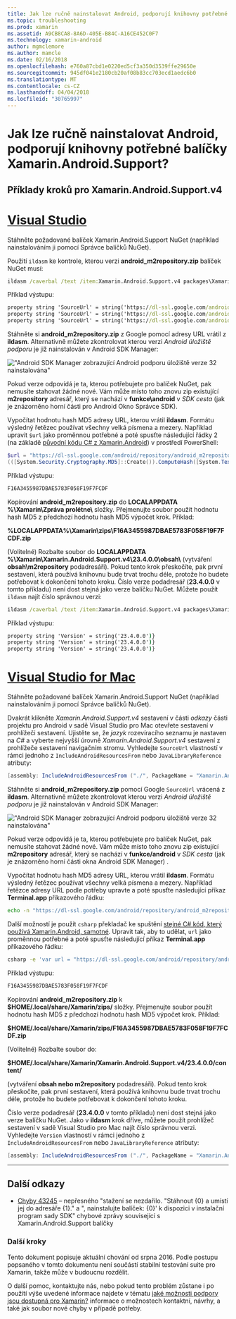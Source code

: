 ```yaml
---
title: Jak lze ručně nainstalovat Android, podporují knihovny potřebné balíčky Xamarin.Android.Support?
ms.topic: troubleshooting
ms.prod: xamarin
ms.assetid: A9CB8CA8-8A6D-405E-B84C-A16CE452C0F7
ms.technology: xamarin-android
author: mgmclemore
ms.author: mamcle
ms.date: 02/16/2018
ms.openlocfilehash: e760a87cbd1e0220ed5cf3a350d3539ffe29650e
ms.sourcegitcommit: 945df041e2180cb20af08b83cc703ecd1aedc6b0
ms.translationtype: MT
ms.contentlocale: cs-CZ
ms.lasthandoff: 04/04/2018
ms.locfileid: "30765997"
---
```

# <a name="how-can-i-manually-install-the-android-support-libraries-required-by-the-xamarinandroidsupport-packages"></a>Jak lze ručně nainstalovat Android, podporují knihovny potřebné balíčky Xamarin.Android.Support?

## <a name="example-steps-for-xamarinandroidsupportv4"></a>Příklady kroků pro Xamarin.Android.Support.v4 

# <a name="visual-studiotabvswin"></a>[Visual Studio](#tab/vswin)

Stáhněte požadované balíček Xamarin.Android.Support NuGet (například nainstalováním ji pomocí Správce balíčků NuGet).

Použití `ildasm` ke kontrole, kterou verzi **android_m2repository.zip** balíček NuGet musí:

```cmd
ildasm /caverbal /text /item:Xamarin.Android.Support.v4 packages\Xamarin.Android.Support.v4.23.4.0.1\lib\MonoAndroid403\Xamarin.Android.Support.v4.dll | findstr SourceUrl
```
Příklad výstupu:

```cmd
property string 'SourceUrl' = string('https://dl-ssl.google.com/android/repository/android_m2repository_r32.zip')
property string 'SourceUrl' = string('https://dl-ssl.google.com/android/repository/android_m2repository_r32.zip')
property string 'SourceUrl' = string('https://dl-ssl.google.com/android/repository/android_m2repository_r32.zip')
```

Stáhněte si **android\_m2repository.zip** z Google pomocí adresy URL vrátil z **ildasm**. Alternativně můžete zkontrolovat kterou verzi _Android úložiště podporu_ je již nainstalován v Android SDK Manager:

!["Android SDK Manager zobrazující Android podporu úložiště verze 32 nainstalována"](install-android-support-library-images/sdk-extras.png)

Pokud verze odpovídá je ta, kterou potřebujete pro balíček NuGet, pak nemusíte stahovat žádné nové. Vám může místo toho znovu zip existující **m2repository** adresář, který se nachází v **funkce\\android** v _SDK cesta_ (jak je znázorněno horní části pro Android Okno Správce SDK).

Vypočítat hodnotu hash MD5 adresy URL, kterou vrátil **ildasm**. Formátu výsledný řetězec používat všechny velká písmena a mezery. Například upravit `$url` jako proměnnou potřebné a poté spusťte následující řádky 2 (na základě [původní kódu C# z Xamarin.Android](https://github.com/xamarin/xamarin-android/blob/8e8a4dd90f26eb39172876cc52181b6639e20524/src/Xamarin.Android.Build.Tasks/Tasks/GetAdditionalResourcesFromAssemblies.cs#L208)) v prostředí PowerShell:

```powershell
$url = "https://dl-ssl.google.com/android/repository/android_m2repository_r32.zip"
(([System.Security.Cryptography.MD5]::Create()).ComputeHash([System.Text.Encoding]::UTF8.GetBytes($url)) | %{ $_.ToString("X02") }) -join ""
```
Příklad výstupu:

```powershell
F16A3455987DBAE5783F058F19F7FCDF
```

Kopírování **android\_m2repository.zip** do **LOCALAPPDATA %\\Xamarin\\Zpráva prolétne\\**  složky. Přejmenujte soubor použít hodnotu hash MD5 z předchozí hodnotu hash MD5 výpočet krok. Příklad:

**%LOCALAPPDATA%\\Xamarin\\zips\\F16A3455987DBAE5783F058F19F7FCDF.zip**

(Volitelné) Rozbalte soubor do **LOCALAPPDATA %\\Xamarin\\Xamarin.Android.Support.v4\\23.4.0.0\\obsah\\**  (vytváření **obsah\\m2repository** podadresáři). Pokud tento krok přeskočíte, pak první sestavení, která používá knihovnu bude trvat trochu déle, protože ho budete potřebovat k dokončení tohoto kroku.
Číslo verze podadresář (**23.4.0.0** v tomto příkladu) není dost stejná jako verze balíčku NuGet. Můžete použít `ildasm` najít číslo správnou verzi:

```cmd
ildasm /caverbal /text /item:Xamarin.Android.Support.v4 packages\Xamarin.Android.Support.v4.23.4.0.1\lib\MonoAndroid403\Xamarin.Android.Support.v4.dll | findstr /C:"string 'Version'"
```
Příklad výstupu:

```cmd
property string 'Version' = string('23.4.0.0')}
property string 'Version' = string('23.4.0.0')}
property string 'Version' = string('23.4.0.0')}
```

# <a name="visual-studio-for-mactabvsmac"></a>[Visual Studio for Mac](#tab/vsmac)

Stáhněte požadované balíček Xamarin.Android.Support NuGet (například nainstalováním ji pomocí Správce balíčků NuGet).

Dvakrát klikněte _Xamarin.Android.Support.v4_ sestavení v části _odkazy_ části projektu pro Android v sadě Visual Studio pro Mac otevřete sestavení v prohlížeči sestavení. Ujistěte se, že _jazyk_ rozevíracího seznamu je nastaven na _C#_ a vyberte nejvyšší úrovně _Xamarin.Android.Support.v4_ sestavení z prohlížeče sestavení navigačním stromu. Vyhledejte `SourceUrl` vlastností v rámci jednoho z `IncludeAndroidResourcesFrom` nebo `JavaLibraryReference` atributy:

```csharp
[assembly: IncludeAndroidResourcesFrom ("./", PackageName = "Xamarin.Android.Support.v4", SourceUrl = "https://dl-ssl.google.com/android/repository/android_m2repository_r32.zip", EmbeddedArchive = "m2repository/com/android/support/support-v4/23.4.0/support-v4-23.4.0.aar", Version = "23.4.0.0")]
```

Stáhněte si **android\_m2repository.zip** pomocí Google `SourceUrl` vrácená z **ildasm**. Alternativně můžete zkontrolovat kterou verzi _Android úložiště podporu_ je již nainstalován v Android SDK Manager:

!["Android SDK Manager zobrazující Android podporu úložiště verze 32 nainstalována"](install-android-support-library-images/sdk-extras.png)

Pokud verze odpovídá je ta, kterou potřebujete pro balíček NuGet, pak nemusíte stahovat žádné nové. Vám může místo toho znovu zip existující **m2repository** adresář, který se nachází v **funkce/android** v _SDK cesta_ (jak je znázorněno horní části okna Android SDK Manager) .

Vypočítat hodnotu hash MD5 adresy URL, kterou vrátil **ildasm**. Formátu výsledný řetězec používat všechny velká písmena a mezery. Například řetězce adresy URL podle potřeby upravte a poté spusťte následující příkaz **Terminal.app** příkazového řádku:

```bash
echo -n "https://dl-ssl.google.com/android/repository/android_m2repository_r32.zip" | md5 | tr '[:lower:]' '[:upper:]'
```

Další možností je použít `csharp` překladač ke spuštění [stejné C# kód, který používá Xamarin.Android, samotné](https://github.com/xamarin/xamarin-android/blob/8e8a4dd90f26eb39172876cc52181b6639e20524/src/Xamarin.Android.Build.Tasks/Tasks/GetAdditionalResourcesFromAssemblies.cs#L208).
Upravit tak, aby to udělat, `url` jako proměnnou potřebné a poté spusťte následující příkaz **Terminal.app** příkazového řádku:

```bash
csharp -e 'var url = "https://dl-ssl.google.com/android/repository/android_m2repository_r32.zip"; string.Concat((System.Security.Cryptography.MD5.Create().ComputeHash(System.Text.Encoding.UTF8.GetBytes(url))).Select(b => b.ToString("X02")))'
```
Příklad výstupu:

```bash
F16A3455987DBAE5783F058F19F7FCDF
```

Kopírování **android\_m2repository.zip** k **$HOME/.local/share/Xamarin/zips/** složky. Přejmenujte soubor použít hodnotu hash MD5 z předchozí hodnotu hash MD5 výpočet krok. Příklad:

**$HOME/.local/share/Xamarin/zips/F16A3455987DBAE5783F058F19F7FCDF.zip**

(Volitelné) Rozbalte soubor do: 

**$HOME/.local/share/Xamarin/Xamarin.Android.Support.v4/23.4.0.0/content/**

(vytváření **obsah nebo m2repository** podadresáři). Pokud tento krok přeskočíte, pak první sestavení, která používá knihovnu bude trvat trochu déle, protože ho budete potřebovat k dokončení tohoto kroku.

Číslo verze podadresář (**23.4.0.0** v tomto příkladu) není dost stejná jako verze balíčku NuGet. Jako v **ildasm** krok dříve, můžete použít prohlížeč sestavení v sadě Visual Studio pro Mac najít číslo správnou verzi. Vyhledejte `Version` vlastností v rámci jednoho z `IncludeAndroidResourcesFrom` nebo `JavaLibraryReference` atributy:

```csharp
[assembly: IncludeAndroidResourcesFrom ("./", PackageName = "Xamarin.Android.Support.v4", SourceUrl = "https://dl-ssl.google.com/android/repository/android_m2repository_r32.zip", EmbeddedArchive = "m2repository/com/android/support/support-v4/23.4.0/support-v4-23.4.0.aar", Version = "23.4.0.0")]
```

-----


## <a name="additional-references"></a>Další odkazy

- [Chyby 43245](https://bugzilla.xamarin.com/show_bug.cgi?id=43245) – nepřesného "stažení se nezdařilo. "Stáhnout {0} a umístí jej do adresáře {1}." a ", nainstalujte balíček: {0}' k dispozici v instalační program sady SDK" chybové zprávy související s Xamarin.Android.Support balíčky

### <a name="next-steps"></a>Další kroky

Tento dokument popisuje aktuální chování od srpna 2016. Podle postupu popsaného v tomto dokumentu není součástí stabilní testování suite pro Xamarin, takže může v budoucnu rozdělit.

O další pomoc, kontaktujte nás, nebo pokud tento problém zůstane i po použití výše uvedené informace najdete v tématu [jaké možnosti podpory jsou dostupná pro Xamarin?](~/cross-platform/troubleshooting/support-options.md) informace o možnostech kontaktní, návrhy, a také jak soubor nové chyby v případě potřeby.

